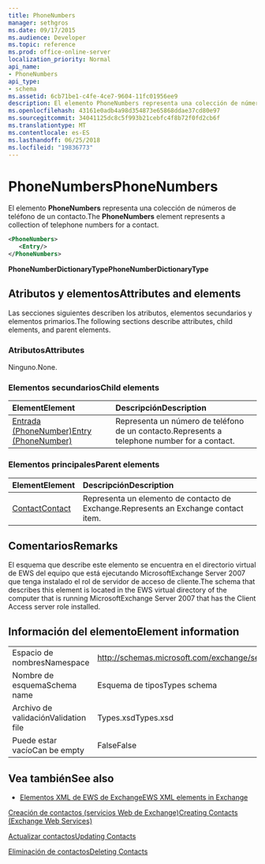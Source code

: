```yaml
---
title: PhoneNumbers
manager: sethgros
ms.date: 09/17/2015
ms.audience: Developer
ms.topic: reference
ms.prod: office-online-server
localization_priority: Normal
api_name:
- PhoneNumbers
api_type:
- schema
ms.assetid: 6cb71be1-c4fe-4ce7-9604-11fc01956ee9
description: El elemento PhoneNumbers representa una colección de números de teléfono de un contacto.
ms.openlocfilehash: 43161e0adb4a98d354873e65868ddae37cd80e97
ms.sourcegitcommit: 34041125dc8c5f993b21cebfc4f8b72f0fd2cb6f
ms.translationtype: MT
ms.contentlocale: es-ES
ms.lasthandoff: 06/25/2018
ms.locfileid: "19836773"
---
```

# <a name="phonenumbers"></a><span data-ttu-id="d473d-103">PhoneNumbers</span><span class="sxs-lookup"><span data-stu-id="d473d-103">PhoneNumbers</span></span>

<span data-ttu-id="d473d-104">El elemento **PhoneNumbers** representa una colección de números de teléfono de un contacto.</span><span class="sxs-lookup"><span data-stu-id="d473d-104">The **PhoneNumbers** element represents a collection of telephone numbers for a contact.</span></span> 
  
```xml
<PhoneNumbers>
   <Entry/>
</PhoneNumbers>
```

 <span data-ttu-id="d473d-105">**PhoneNumberDictionaryType**</span><span class="sxs-lookup"><span data-stu-id="d473d-105">**PhoneNumberDictionaryType**</span></span>
## <a name="attributes-and-elements"></a><span data-ttu-id="d473d-106">Atributos y elementos</span><span class="sxs-lookup"><span data-stu-id="d473d-106">Attributes and elements</span></span>

<span data-ttu-id="d473d-107">Las secciones siguientes describen los atributos, elementos secundarios y elementos primarios.</span><span class="sxs-lookup"><span data-stu-id="d473d-107">The following sections describe attributes, child elements, and parent elements.</span></span>
  
### <a name="attributes"></a><span data-ttu-id="d473d-108">Atributos</span><span class="sxs-lookup"><span data-stu-id="d473d-108">Attributes</span></span>

<span data-ttu-id="d473d-109">Ninguno.</span><span class="sxs-lookup"><span data-stu-id="d473d-109">None.</span></span>
  
### <a name="child-elements"></a><span data-ttu-id="d473d-110">Elementos secundarios</span><span class="sxs-lookup"><span data-stu-id="d473d-110">Child elements</span></span>

|<span data-ttu-id="d473d-111">**Element**</span><span class="sxs-lookup"><span data-stu-id="d473d-111">**Element**</span></span>|<span data-ttu-id="d473d-112">**Descripción**</span><span class="sxs-lookup"><span data-stu-id="d473d-112">**Description**</span></span>|
|:-----|:-----|
|[<span data-ttu-id="d473d-113">Entrada (PhoneNumber)</span><span class="sxs-lookup"><span data-stu-id="d473d-113">Entry (PhoneNumber)</span></span>](entry-phonenumber.md) <br/> |<span data-ttu-id="d473d-114">Representa un número de teléfono de un contacto.</span><span class="sxs-lookup"><span data-stu-id="d473d-114">Represents a telephone number for a contact.</span></span>  <br/> |
   
### <a name="parent-elements"></a><span data-ttu-id="d473d-115">Elementos principales</span><span class="sxs-lookup"><span data-stu-id="d473d-115">Parent elements</span></span>

|<span data-ttu-id="d473d-116">**Element**</span><span class="sxs-lookup"><span data-stu-id="d473d-116">**Element**</span></span>|<span data-ttu-id="d473d-117">**Descripción**</span><span class="sxs-lookup"><span data-stu-id="d473d-117">**Description**</span></span>|
|:-----|:-----|
|[<span data-ttu-id="d473d-118">Contact</span><span class="sxs-lookup"><span data-stu-id="d473d-118">Contact</span></span>](contact.md) <br/> |<span data-ttu-id="d473d-119">Representa un elemento de contacto de Exchange.</span><span class="sxs-lookup"><span data-stu-id="d473d-119">Represents an Exchange contact item.</span></span>  <br/> |
   
## <a name="remarks"></a><span data-ttu-id="d473d-120">Comentarios</span><span class="sxs-lookup"><span data-stu-id="d473d-120">Remarks</span></span>

<span data-ttu-id="d473d-121">El esquema que describe este elemento se encuentra en el directorio virtual de EWS del equipo que está ejecutando MicrosoftExchange Server 2007 que tenga instalado el rol de servidor de acceso de cliente.</span><span class="sxs-lookup"><span data-stu-id="d473d-121">The schema that describes this element is located in the EWS virtual directory of the computer that is running MicrosoftExchange Server 2007 that has the Client Access server role installed.</span></span>
  
## <a name="element-information"></a><span data-ttu-id="d473d-122">Información del elemento</span><span class="sxs-lookup"><span data-stu-id="d473d-122">Element information</span></span>

|||
|:-----|:-----|
|<span data-ttu-id="d473d-123">Espacio de nombres</span><span class="sxs-lookup"><span data-stu-id="d473d-123">Namespace</span></span>  <br/> |http://schemas.microsoft.com/exchange/services/2006/types  <br/> |
|<span data-ttu-id="d473d-124">Nombre de esquema</span><span class="sxs-lookup"><span data-stu-id="d473d-124">Schema name</span></span>  <br/> |<span data-ttu-id="d473d-125">Esquema de tipos</span><span class="sxs-lookup"><span data-stu-id="d473d-125">Types schema</span></span>  <br/> |
|<span data-ttu-id="d473d-126">Archivo de validación</span><span class="sxs-lookup"><span data-stu-id="d473d-126">Validation file</span></span>  <br/> |<span data-ttu-id="d473d-127">Types.xsd</span><span class="sxs-lookup"><span data-stu-id="d473d-127">Types.xsd</span></span>  <br/> |
|<span data-ttu-id="d473d-128">Puede estar vacío</span><span class="sxs-lookup"><span data-stu-id="d473d-128">Can be empty</span></span>  <br/> |<span data-ttu-id="d473d-129">False</span><span class="sxs-lookup"><span data-stu-id="d473d-129">False</span></span>  <br/> |
   
## <a name="see-also"></a><span data-ttu-id="d473d-130">Vea también</span><span class="sxs-lookup"><span data-stu-id="d473d-130">See also</span></span>



- [<span data-ttu-id="d473d-131">Elementos XML de EWS de Exchange</span><span class="sxs-lookup"><span data-stu-id="d473d-131">EWS XML elements in Exchange</span></span>](ews-xml-elements-in-exchange.md)


[<span data-ttu-id="d473d-132">Creación de contactos (servicios Web de Exchange)</span><span class="sxs-lookup"><span data-stu-id="d473d-132">Creating Contacts (Exchange Web Services)</span></span>](http://msdn.microsoft.com/library/4845917e-70d1-481c-bbd7-011ec6571789%28Office.15%29.aspx)
  
[<span data-ttu-id="d473d-133">Actualizar contactos</span><span class="sxs-lookup"><span data-stu-id="d473d-133">Updating Contacts</span></span>](http://msdn.microsoft.com/library/9a865953-b94a-4229-b632-2dee433314be%28Office.15%29.aspx)
  
[<span data-ttu-id="d473d-134">Eliminación de contactos</span><span class="sxs-lookup"><span data-stu-id="d473d-134">Deleting Contacts</span></span>](http://msdn.microsoft.com/library/fcc3dc84-cd3e-455e-a1a7-ae6921c9b588%28Office.15%29.aspx)

